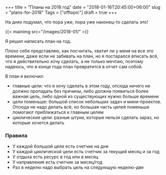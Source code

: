 +++
title = "Планы на 2018 год"
date = "2018-01-16T20:45:00+06:00"
slug = "plans-for-2018"
Tags = ["offtopic"]
draft = true
+++

На днях подумал, что пора уже, пора уже наконец-то сделать это!

{{< mainimg src="/images/2018-01/" >}}

<!--more-->

Я решил написать план на год.

Плохо себе представляю, как посчитать, хватит ли у меня на все это времени, даже если не забивать на план, но я постарался вписать всё, что я действительно хочу сделать, а не только мечтаю, поэтому надеюсь, что в конце года план превратится в отчет сам собой.

В план я включил:
- главные цели: что я хочу сделать в этом году, отсюда ничего не должно пропадать без причины, либо должна появиться более важная цель, либо одной из существующих нужно больше времени
- цели поменьше: большой список небольших задач и мини-проектов. Отсюда не надо делать всё, но большая часть целей поменьше помогают приближаться к главным целям
- циклические цели: разные штуки, которые нельзя сделать зараз, но которые хочется делать

### Правила
- У каждой большой цели есть счетчик на дни
- У каждой циклической цели есть счетчик за текущий месяц и за год
- У отдыха есть ресурс в год или в месяц
- У направления есть счетчик за месяц/год
- Раз в неделю надо выбрать цель на следующую неделю-две
